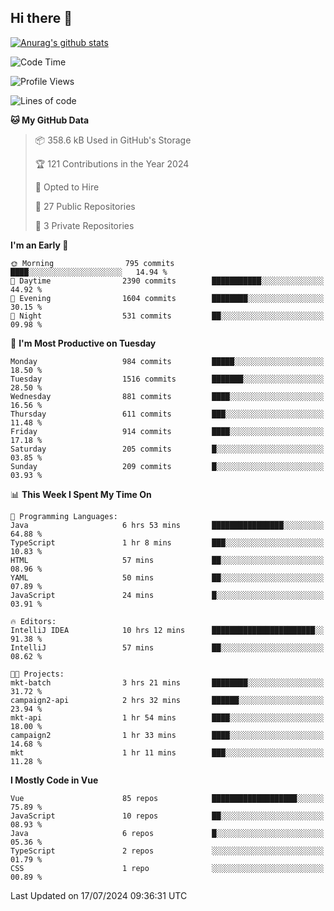 ## Hi there 👋

[![Anurag's github stats](https://github-readme-stats.vercel.app/api?username=Songwonseok)](https://github.com/anuraghazra/github-readme-stats)



<!--START_SECTION:waka-->
![Code Time](http://img.shields.io/badge/Code%20Time-2%2C925%20hrs-blue)

![Profile Views](http://img.shields.io/badge/Profile%20Views-0-blue)

![Lines of code](https://img.shields.io/badge/From%20Hello%20World%20I%27ve%20Written-34.8%20million%20lines%20of%20code-blue)

**🐱 My GitHub Data** 

> 📦 358.6 kB Used in GitHub's Storage 
 > 
> 🏆 121 Contributions in the Year 2024
 > 
> 💼 Opted to Hire
 > 
> 📜 27 Public Repositories 
 > 
> 🔑 3 Private Repositories 
 > 
**I'm an Early 🐤** 

```text
🌞 Morning                795 commits         ████░░░░░░░░░░░░░░░░░░░░░   14.94 % 
🌆 Daytime                2390 commits        ███████████░░░░░░░░░░░░░░   44.92 % 
🌃 Evening                1604 commits        ████████░░░░░░░░░░░░░░░░░   30.15 % 
🌙 Night                  531 commits         ██░░░░░░░░░░░░░░░░░░░░░░░   09.98 % 
```
📅 **I'm Most Productive on Tuesday** 

```text
Monday                   984 commits         █████░░░░░░░░░░░░░░░░░░░░   18.50 % 
Tuesday                  1516 commits        ███████░░░░░░░░░░░░░░░░░░   28.50 % 
Wednesday                881 commits         ████░░░░░░░░░░░░░░░░░░░░░   16.56 % 
Thursday                 611 commits         ███░░░░░░░░░░░░░░░░░░░░░░   11.48 % 
Friday                   914 commits         ████░░░░░░░░░░░░░░░░░░░░░   17.18 % 
Saturday                 205 commits         █░░░░░░░░░░░░░░░░░░░░░░░░   03.85 % 
Sunday                   209 commits         █░░░░░░░░░░░░░░░░░░░░░░░░   03.93 % 
```


📊 **This Week I Spent My Time On** 

```text
💬 Programming Languages: 
Java                     6 hrs 53 mins       ████████████████░░░░░░░░░   64.88 % 
TypeScript               1 hr 8 mins         ███░░░░░░░░░░░░░░░░░░░░░░   10.83 % 
HTML                     57 mins             ██░░░░░░░░░░░░░░░░░░░░░░░   08.96 % 
YAML                     50 mins             ██░░░░░░░░░░░░░░░░░░░░░░░   07.89 % 
JavaScript               24 mins             █░░░░░░░░░░░░░░░░░░░░░░░░   03.91 % 

🔥 Editors: 
IntelliJ IDEA            10 hrs 12 mins      ███████████████████████░░   91.38 % 
IntelliJ                 57 mins             ██░░░░░░░░░░░░░░░░░░░░░░░   08.62 % 

🐱‍💻 Projects: 
mkt-batch                3 hrs 21 mins       ████████░░░░░░░░░░░░░░░░░   31.72 % 
campaign2-api            2 hrs 32 mins       ██████░░░░░░░░░░░░░░░░░░░   23.94 % 
mkt-api                  1 hr 54 mins        ████░░░░░░░░░░░░░░░░░░░░░   18.00 % 
campaign2                1 hr 33 mins        ████░░░░░░░░░░░░░░░░░░░░░   14.68 % 
mkt                      1 hr 11 mins        ███░░░░░░░░░░░░░░░░░░░░░░   11.28 % 
```

**I Mostly Code in Vue** 

```text
Vue                      85 repos            ███████████████████░░░░░░   75.89 % 
JavaScript               10 repos            ██░░░░░░░░░░░░░░░░░░░░░░░   08.93 % 
Java                     6 repos             █░░░░░░░░░░░░░░░░░░░░░░░░   05.36 % 
TypeScript               2 repos             ░░░░░░░░░░░░░░░░░░░░░░░░░   01.79 % 
CSS                      1 repo              ░░░░░░░░░░░░░░░░░░░░░░░░░   00.89 % 
```




 Last Updated on 17/07/2024 09:36:31 UTC
<!--END_SECTION:waka-->
